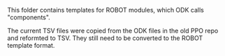 This folder contains templates for ROBOT modules, which ODK calls "components".

The current TSV files were copied from the ODK files in the old PPO repo and reformted to TSV. They still need to be converted to the ROBOT template format.
